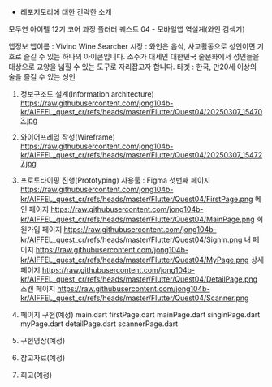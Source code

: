* 레포지토리에 대한 간략한 소개

모두연 아이펠 12기 코어 과정 플러터 퀘스트 04 - 모바일앱 역설계(와인 검색기)

앱정보
앱이름 : Vivino Wine Searcher
시장 : 와인은 음식, 사교활동으로 성인이면 기호로 즐길 수 있는 하나의 아이콘입니다. 
소주가 대세인 대한민국 술문화에서 성인들을 대상으로 교양을 넓힐 수 있는 도구로 자리잡고자 합니다.
타겟 : 한국, 만20세 이상의 술을 즐길 수 있는 성인

1. 정보구조도 설계(Information architecture)
https://raw.githubusercontent.com/jong104b-kr/AIFFEL_quest_cr/refs/heads/master/Flutter/Quest04/20250307_154703.jpg

2. 와이어프레임 작성(Wireframe)
https://raw.githubusercontent.com/jong104b-kr/AIFFEL_quest_cr/refs/heads/master/Flutter/Quest04/20250307_154727.jpg

3. 프로토타이핑 진행(Prototyping)
사용툴 : Figma
첫번째 페이지
https://raw.githubusercontent.com/jong104b-kr/AIFFEL_quest_cr/refs/heads/master/Flutter/Quest04/FirstPage.png
메인 페이지
https://raw.githubusercontent.com/jong104b-kr/AIFFEL_quest_cr/refs/heads/master/Flutter/Quest04/MainPage.png
회원가입 페이지
https://raw.githubusercontent.com/jong104b-kr/AIFFEL_quest_cr/refs/heads/master/Flutter/Quest04/SignIn.png
내 페이지
https://raw.githubusercontent.com/jong104b-kr/AIFFEL_quest_cr/refs/heads/master/Flutter/Quest04/MyPage.png
상세 페이지
https://raw.githubusercontent.com/jong104b-kr/AIFFEL_quest_cr/refs/heads/master/Flutter/Quest04/DetailPage.png
스캔 페이지
https://raw.githubusercontent.com/jong104b-kr/AIFFEL_quest_cr/refs/heads/master/Flutter/Quest04/Scanner.png

4. 페이지 구현(예정)
main.dart
firstPage.dart
mainPage.dart
singinPage.dart
myPage.dart
detailPage.dart
scannerPage.dart

5. 구현영상(예정)
6. 참고자료(예정)
7. 회고(예정)

